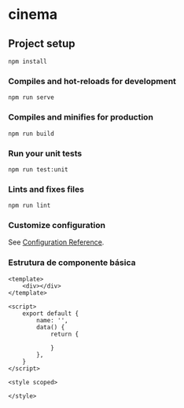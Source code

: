 # cinema

## Project setup
```
npm install
```

### Compiles and hot-reloads for development
```
npm run serve
```

### Compiles and minifies for production
```
npm run build
```

### Run your unit tests
```
npm run test:unit
```

### Lints and fixes files
```
npm run lint
```

### Customize configuration
See [Configuration Reference](https://cli.vuejs.org/config/).

### Estrutura de componente básica
```
<template>
    <div></div>
</template>

<script>
    export default {
        name: '',
        data() {
            return {

            }
        },
    }
</script>

<style scoped>

</style>
```